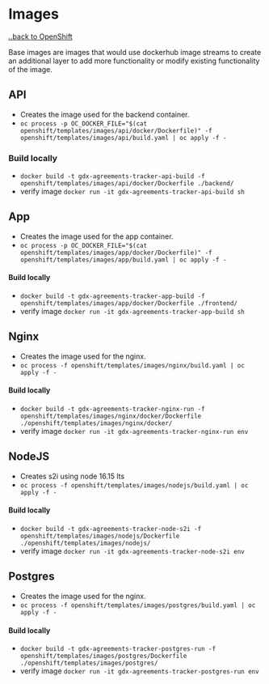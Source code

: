 # Images
[..back to OpenShift](../README.md)

Base images are images that would use dockerhub image streams to create an additional layer to add more functionality or modify existing functionality of the image.


## API
* Creates the image used for the backend container.
* `oc process -p OC_DOCKER_FILE="$(cat openshift/templates/images/api/docker/Dockerfile)" -f openshift/templates/images/api/build.yaml | oc apply -f -`

### Build locally 
* `docker build -t gdx-agreements-tracker-api-build -f openshift/templates/images/api/docker/Dockerfile ./backend/`
* verify image `docker run -it gdx-agreements-tracker-api-build sh`


## App
* Creates the image used for the app container.
* `oc process -p OC_DOCKER_FILE="$(cat openshift/templates/images/app/docker/Dockerfile)" -f openshift/templates/images/app/build.yaml | oc apply -f -`

#### Build locally 
* `docker build -t gdx-agreements-tracker-app-build -f openshift/templates/images/app/docker/Dockerfile ./frontend/`
* verify image `docker run -it gdx-agreements-tracker-app-build sh`


## Nginx
* Creates the image used for the nginx.
* `oc process -f openshift/templates/images/nginx/build.yaml | oc apply -f -`

#### Build locally 
* `docker build -t gdx-agreements-tracker-nginx-run -f openshift/templates/images/nginx/docker/Dockerfile ./openshift/templates/images/nginx/docker/`
* verify image `docker run -it gdx-agreements-tracker-nginx-run env`

## NodeJS
* Creates s2i using node 16.15 lts
* `oc process -f openshift/templates/images/nodejs/build.yaml | oc apply -f -`

#### Build locally
* `docker build -t gdx-agreements-tracker-node-s2i -f openshift/templates/images/nodejs/Dockerfile ./openshift/templates/images/nodejs/`
* verify image `docker run -it gdx-agreements-tracker-node-s2i env`


## Postgres
* Creates the image used for the nginx.
* `oc process -f openshift/templates/images/postgres/build.yaml | oc apply -f -`

#### Build locally 
* `docker build -t gdx-agreements-tracker-postgres-run -f openshift/templates/images/postgres/Dockerfile ./openshift/templates/images/postgres/`
* verify image `docker run -it gdx-agreements-tracker-postgres-run env`

